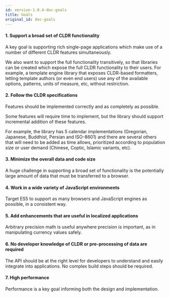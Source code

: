 ```yaml
---
id: version-1.0.4-doc-goals
title: Goals
original_id: doc-goals
---
```


#### 1. Support a broad set of CLDR functionality

A key goal is supporting rich single-page applications which make use of a number of different CLDR features simultaneously.

We also want to support the full functionality transitively, so that libraries can be created which expose the full CLDR functionality to their users.
For example, a template engine library that exposes CLDR-based formatters, letting template authors (or even end users) use any of the available options, patterns, units of measure, etc, without restriction.


#### 2. Follow the CLDR specifications

Features should be implemented correctly and as completely as possible.

Some features will require time to implement, but the library should support incremental addition of these features.

For example, the library has 5 calendar implementations (Gregorian, Japanese, Buddhist, Persian and ISO-8601) and there are several others that will need
to be added as time allows, prioritized according to population size or user demand (Chinese, Coptic, Islamic variants, etc).


#### 3. Minimize the overall data and code size

A huge challenge in supporting a broad set of functionality is the potentially large amount of data that must be transferred to a browser.


#### 4. Work in a wide variety of JavaScript environments

Target ES5 to support as many browsers and JavaScript engines as possible, in a consistent way.


#### 5. Add enhancements that are useful in localized applications

Arbitrary precision math is useful anywhere precision is important, as in manipulating currency values safely.


#### 6. No developer knowledge of CLDR or pre-processing of data are required

The API should be at the right level for developers to understand and easily integrate into applications.
No complex build steps should be required.


#### 7. High performance

Performance is a key goal informing both the design and implementation.
